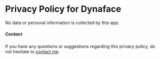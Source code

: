 # Privacy Policy for Dynaface

No data or personal information is collected by this app.

##### Contact

If you have any questions or suggestions regarding this privacy policy, do not hesitate to [contact me](jeff@jeffheaton.com).
